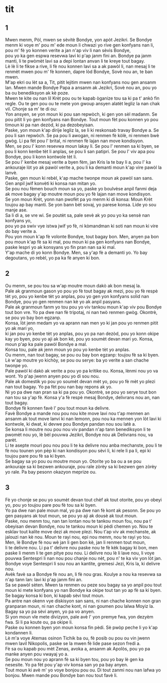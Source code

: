 <h1 class='title'>tit</h1>
<h2 class='chapter'>1</h2>
<div class='block'>
<div class='verse'>Mwen menm, Pòl, mwen se sèvitè Bondye, yon apòt Jezikri. Se Bondye menm ki voye m' pou m' ede moun li chwazi yo rive gen konfyans nan li, pou m' fè yo konnen verite a jan n'ap viv li nan sèvis Bondye,</div>
<div class='verse'>pou yo ka gen espwa resevwa lavi ki p'ap janm fini an. Bondye pa janm manti, li te pwòmèt lavi sa a depi lontan anvan li te kreye tout bagay.</div>
<div class='verse'>Lè lè li te fikse a rive, li fè nou konnen lavi sa a ak pawòl li, nan mesaj li te renmèt mwen pou m' fè konnen, dapre lòd Bondye, Sovè nou an, te ban mwen.</div>
<div class='verse'>M'ap ekri ou lèt sa a, Tit, pitit lejitim mwen nan konfyans nou gen ansanm lan. Mwen mande Bondye Papa a ansanm ak Jezikri, Sovè nou an, pou yo ba ou benediksyon ak kè poze.</div>
<div class='verse'>Mwen te kite ou nan lil Krèt pou ou te kapab òganize tou sa ki pa t' ankò fin regle. Ou te gen pou ou te mete yon gwoup ansyen alatèt legliz la nan chak vil. Chonje sa m' te di ou:</div>
<div class='verse'>Yon ansyen, se yon moun ki pou san repwòch, ki gen yon sèl madanm. Se pou pitit li yo gen konfyans nan Bondye. Tout moun fèt pou konnen yo pou timoun ki pa nan dezòd, ki pa dezobeyisan.</div>
<div class='verse'>Paske, yon moun k'ap dirije legliz la, se li ki reskonsab travay Bondye a. Se pou li san repwòch. Se pa pou li awogan, ni renmen fè kòlè, ni renmen bwè gwòg. Li pa fèt pou l' brital, ni renmen fè lajan nan move kondisyon.</div>
<div class='verse'>Men, se pou l' konn resevwa moun lakay li. Se pou l' renmen sa ki byen, se pou li konn kenbe tèt li anplas, se pou li san patipri. Se pou l' viv apa pou Bondye, pou li konn kontwole tèt li.</div>
<div class='verse'>Se pou l' kenbe mesaj verite a byen fèm, jan Kris la te bay li a, pou l' ka ankouraje lòt yo ak pawòl verite a, pou li ka demanti moun k'ap vire pawòl la lanvè.</div>
<div class='verse'>Paske, gen moun ki rebèl, k'ap mache twonpe moun ak pawòl san sans. Gen anpil jwif konvèti ki konsa nan mitan yo.</div>
<div class='verse'>Se pou nou fèmen bouch moun sa yo, paske yo boulvèse anpil fanmi deja ak move bagay y'ap moutre moun pou yo fè lajan nan move kondisyon.</div>
<div class='verse'>Se yon moun Krèt, yonn nan pwofèt pa yo menm ki di konsa: Moun Krèt toujou ap bay manti. Se yon bann bèt sovaj, yo parese konsa. Lide yo sou manje ase.</div>
<div class='verse'>Sa li di a, se vre wi. Se poutèt sa, pale sevè ak yo pou yo ka sensè nan konfyans yo,</div>
<div class='verse'>pou yo pa swiv vye istwa jwif yo fè, ni kòmandman ki soti nan moun ki vire do bay verite a.</div>
<div class='verse'>Pou yon moun k'ap fè volonte Bondye, tout bagay bon. Men, anyen pa bon pou moun k'ap fè sa ki mal, pou moun ki pa gen konfyans nan Bondye, paske lespri yo ak konsyans yo fin pran nan sa ki mal.</div>
<div class='verse'>Y'ap mache di yo konn Bondye. Men, sa y'ap fè a demanti yo. Yo bay degoutans, yo rebèl, yo pa ka fè anyen ki bon.</div>
</div>
<h2 class='chapter'>2</h2>
<div class='block'>
<div class='verse'>Ou menm, se pou tou sa w'ap moutre moun dakò ak bon mesaj la.</div>
<div class='verse'>Pale ak granmoun gason yo pou yo fè tout bagay ak mezi, pou yo fè respè tèt yo, pou yo kenbe tèt yo anplas, pou yo gen yon konfyans solid nan Bondye, pou yo gen renmen nan kè yo ak anpil pasyans.</div>
<div class='verse'>Pale ak granmoun fanm yo tou pou yo viv tankou moun k'ap viv pou Bondye tout bon vre. Yo pa dwe nan fè tripotaj, ni nan twò renmen gwòg. Okontrè, se pou yo bay bon egzanp.</div>
<div class='verse'>Konsa, lòt jenn medam yo va aprann nan men yo ki jan pou yo renmen pitit yo ak mari yo,</div>
<div class='verse'>ki jan pou yo kenbe tèt yo anplas, pou yo pa nan dezòd, pou yo konn okipe kay yo byen, pou yo aji ak bon kè, pou yo soumèt devan mari yo. Konsa, moun p'ap ka pale pawòl Bondye a mal.</div>
<div class='verse'>Konsa tou, pale ak jenn moun yo pou yo kenbe tèt yo anplas.</div>
<div class='verse'>Ou menm, nan tout bagay, se pou ou bay bon egzanp: toujou fè sa ki byen. Lè w'ap moutre yo kichòy, se pou ou serye: ba yo verite a san chache twonpe yo.</div>
<div class='verse'>Pale pawòl ki dakò ak verite a pou yo pa kritike ou. Konsa, lènmi nou yo va wont. Yo p'ap jwenn anyen pou yo di sou nou.</div>
<div class='verse'>Pale ak domestik yo pou yo soumèt devan mèt yo, pou yo fè mèt yo plezi nan tout bagay. Yo pa fèt pou nan bay repons ak yo.</div>
<div class='verse'>Ni yo pa dwe nan pran sa ki pa pou yo. Okontrè, se pou yo serye tout bon nan tou sa y'ap fè. Konsa y'a fè respè mesaj Bondye, delivrans nou an, nan tout bagay.</div>
<div class='verse'>Bondye fè konnen favè l' pou tout moun ka delivre.</div>
<div class='verse'>Favè Bondye a mande nou pou nou kite move lavi nou t'ap mennen an ansanm ak tout move lanvi ki nan lemonn, pou nou ka mennen yon lòt lavi ki kontwole, ki dwat, ki devwe pou Bondye pandan nou sou latè a.</div>
<div class='verse'>Se konsa li moutre nou pou nou viv pandan n'ap tann benediksyon li te pwomèt nou yo, lè bèl pouvwa Jezikri, Bondye nou ak Delivrans nou, va parèt.</div>
<div class='verse'>Li te asepte mouri pou nou pou li te ka delivre nou anba mechanste, pou li te fè nou tounen yon pèp ki nan kondisyon pou sèvi li, ki rele li pa li, epi ki toujou pare pou fè sa ki byen.</div>
<div class='verse'>Se bagay sa yo pou ou moutre moun yo. Otorite yo ba ou a se pou ankouraje sa ki bezwen ankouraje, pou rale zòrèy sa ki bezwen gen zòrèy yo rale. Pa bay pesonn okazyon meprize ou.</div>
</div>
<h2 class='chapter'>3</h2>
<div class='block'>
<div class='verse'>Fè yo chonje se pou yo soumèt devan tout chèf ak tout otorite, pou yo obeyi yo, pou yo toujou pare pou fè tou sa ki byen.</div>
<div class='verse'>Yo pa dwe nan pale moun mal, yo pa dwe nan fè kont ak pesonn. Se pou yo gen pasyans ak tout moun, se pou yo aji ak dousè ak tout moun.</div>
<div class='verse'>Paske, nou menm tou, nan tan lontan nou te tankou moun fou, nou pa t' obeyisan devan Bondye, nou te tankou moun ki pèdi chemen yo. Nou te esklav tout kalite move dezi ak move plezi. Nou t'ap viv ak mechanste, ak jalouzi nan kè nou. Moun te rayi nou, epi nou menm, nou te rayi yo tou.</div>
<div class='verse'>Men, lè Bondye fè nou wè jan li gen bon kè, jan li renmen tout moun,</div>
<div class='verse'>li te delivre nou. Li pa t' delivre nou paske nou te fè kèk bagay ki bon, men paske li menm li te gen pitye pou nou. Li delivre nou lè li lave nou, li voye pouvwa Sentespri li nan nou pou chanje nou nèt, pou n' te ka viv yon lòt jan.</div>
<div class='verse'>Bondye voye Sentespri li sou nou an kantite, gremesi Jezi, Kris la, ki delivre nou.</div>
<div class='verse'>Avèk favè sa a Bondye fè nou an, li fè nou gras. Koulye a nou ka resevwa sa n'ap tann lan: lavi ki p'ap janm fini an.</div>
<div class='verse'>Sa se pawòl sèten. Mwen ta renmen ou peze sou bagay sa yo anpil pou tout moun ki mete konfyans yo nan Bondye ka okipe tout tan yo ap fè sa ki byen. Se bagay konsa ki bon, ki kapab sèvi tout moun.</div>
<div class='verse'>Pa antre nan okenn vye diskisyon san sans, ni nan chache konnen non gran granparan moun, ni nan chache kont, ni nan goumen pou lalwa Moyiz la. Bagay sa yo pa sèvi anyen, yo pa vo anyen.</div>
<div class='verse'>Si yon moun vle mete divizyon, pale avè l' yon premye fwa, yon dezyèm fwa. Si li pa koute ou, pa okipe li.</div>
<div class='verse'>Paske ou konnen byen yon moun konsa fin pèdi. Sè pwòp peche li yo k'ap kondannen li.</div>
<div class='verse'>Lè m'a voye Atemas osinon Tichik ba ou, fè posib ou pou ou vin jwenn mwen lavil Nikopolis, paske se la mwen fè lide pase sezon fredi a.</div>
<div class='verse'>Fè sa ou kapab pou mèt Zenas, avoka a, ansanm ak Apolòs, pou yo pa manke anyen pou vwayaj yo a.</div>
<div class='verse'>Se pou moun nou yo aprann fè sa ki byen tou, pou yo bay lè gen ka nesesite. Yo pa fèt pou y'ap viv konsa san yo pa bay anyen.</div>
<div class='verse'>Tout moun ki avè m' yo voye bonjou pou ou. Di tout zanmi nou nan lafwa yo bonjou. Mwen mande pou Bondye ban nou tout favè li.</div>
</div>